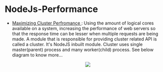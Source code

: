 # NodeJs-Performance

* [Maximizing Cluster Perfromance ](https://github.com/Syed007Hassan/NodeJs-Performance/tree/69dabf9ae8c2f96e53baee4f383aff521882e357):
  Using the amount of logical cores available on a system, increasing the performance of web servers so that the response time can be lesser when multiple requests are being made. A module that is responsible for providing cluster related API is called a cluster. It's NodeJS inbuilt module. Cluster uses single master(parent) process and many worker(child) process. See below diagram to know more…
  <p align="center">
  <img src="https://www.sysleaf.com/static/133a45ee56a5f63eb9f85182af914996/a6906/nodejs-cluster-arch.png">
</p>
